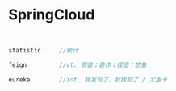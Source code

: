 # SpringCloud

```java


statistic     //统计

feign         //vt. 假装；装作；捏造；想象

eureka        //int. 我发现了，我找到了 / 尤里卡

```
